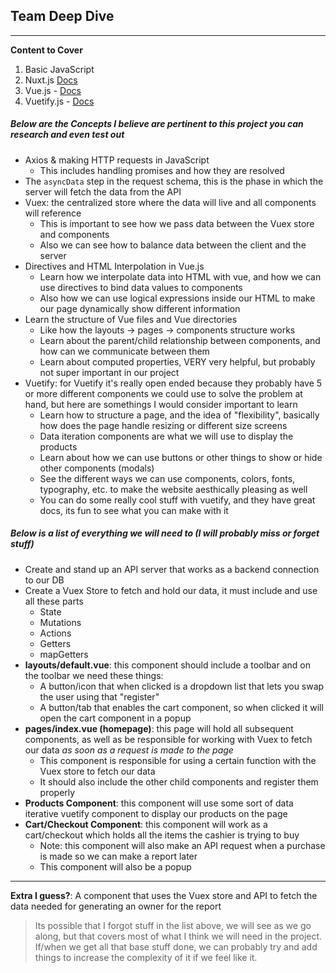 ## Team Deep Dive
---
**Content to Cover**
1. Basic JavaScript
2. Nuxt.js [Docs](https://nuxtjs.org/)
3. Vue.js - [Docs](https://vuejs.org/v2/guide/instance.html#Instance-Lifecycle-Hooks)
4. Vuetify.js - [Docs](https://vuetifyjs.com/en/components/api-explorer)

##### Below are the Concepts I believe are pertinent to this project you can research and even test out
- Axios & making HTTP requests in JavaScript
    - This includes handling promises and how they are resolved
- The `asyncData` step in the request schema, this is the phase in which the server will fetch the data from the API
- Vuex: the centralized store where the data will live and all components will reference
    - This is important to see how we pass data between the Vuex store and components
    - Also we can see how to balance data between the client and the server
- Directives and HTML Interpolation in Vue.js
    - Learn how we interpolate data into HTML with vue, and how we can use directives to bind data values to components
    - Also how we can use logical expressions inside our HTML to make our page dynamically show different information
- Learn the structure of Vue files and Vue directories
    - Like how the layouts -> pages -> components structure works
    - Learn about the parent/child relationship between components, and how can we communicate between them
    - Learn about computed properties, VERY very helpful, but probably not super important in our project
- Vuetify: for Vuetify it's really open ended because they probably have 5 or more different components we could use to solve the problem at hand, but here are somethings I would consider important to learn
    - Learn how to structure a page, and the idea of "flexibility", basically how does the page handle resizing or different size screens
    - Data iteration components are what we will use to display the products
    - Learn about how we can use buttons or other things to show or hide other components (modals)
    - See the different ways we can use components, colors, fonts, typography, etc. to make the website aesthically pleasing as well
    - You can do some really cool stuff with vuetify, and they have great docs, its fun to see what you can make with it
    
##### Below is a list of everything we will need to (I will probably miss or forget stuff)
- Create and stand up an API server that works as a backend connection to our DB
- Create a Vuex Store to fetch and hold our data, it must include and use all these parts
    - State
    - Mutations
    - Actions
    - Getters
    - mapGetters
- **layouts/default.vue**: this component should include a toolbar and on the toolbar we need these things:
    - A button/icon that when clicked is a dropdown list that lets you swap the user using that "register"
    - A button/tab that enables the cart component, so when clicked it will open the cart component in a popup
- **pages/index.vue (homepage)**: this page will hold all subsequent components, as well as be responsible for working with Vuex to fetch our data *as soon as a request is made to the page*
    - This component is responsible for using a certain function with the Vuex store to fetch our data
    - It should also include the other child components and register them properly
- **Products Component**: this component will use some sort of data iterative vuetify component to display our products on the page
- **Cart/Checkout Component**: this component will work as a cart/checkout which holds all the items the cashier is trying to buy 
    - Note: this component will also make an API request when a purchase is made so we can make a report later
    - This component will also be a popup
---
**Extra I guess?**: A component that uses the Vuex store and API to fetch the data needed for generating an owner for the report

> Its possible that I forgot stuff in the list above, we will see as we go along, but that covers most of what I think we will need in the project.
> If/when we get all that base stuff done, we can probably try and add things to increase the complexity of it if we feel like it.
